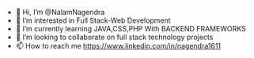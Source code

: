 - 👋 Hi, I’m @NalamNagendra
- 👀 I’m interested in Full Stack-Web Development
- 🌱 I’m currently learning JAVA,CSS,PHP With BACKEND FRAMEWORKS
- 💞️ I’m looking to collaborate on full stack  technology projects
- 📫 How to reach me  https://www.linkedin.com/in/nagendra1611

<!---
NalamNagendra/NalamNagendra is a ✨ special ✨ repository because its `README.md` (this file) appears on your GitHub profile.
You can click the Preview link to take a look at your changes.
--->
